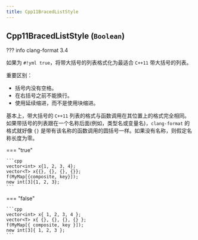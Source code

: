 ```yaml
---
title: Cpp11BracedListStyle
---
```


## Cpp11BracedListStyle (`Boolean`)

??? info
    clang-format 3.4

如果为 `#!yml true`，将带大括号的列表格式化为最适合 `C++11` 带大括号的列表。

重要区别：

- 括号内没有空格。
- 在右括号之前不能换行。
- 使用延续缩进，而不是使用块缩进。

基本上，带大括号的 `C++11` 列表的格式与函数调用在其位置上的格式完全相同。如果带括号的列表跟在一个名称后面(例如，类型名或变量名)，`clang-format` 的格式就好像 `{}` 是带有该名称的函数调用的圆括号一样。如果没有名称，则假定名称长度为零。

=== "true"

    ```cpp
    vector<int> x{1, 2, 3, 4};
    vector<T> x{{}, {}, {}, {}};
    f(MyMap[{composite, key}]);
    new int[3]{1, 2, 3};
    ```

=== "false"

    ```cpp
    vector<int> x{ 1, 2, 3, 4 };
    vector<T> x{ {}, {}, {}, {} };
    f(MyMap[{ composite, key }]);
    new int[3]{ 1, 2, 3 };
    ```
